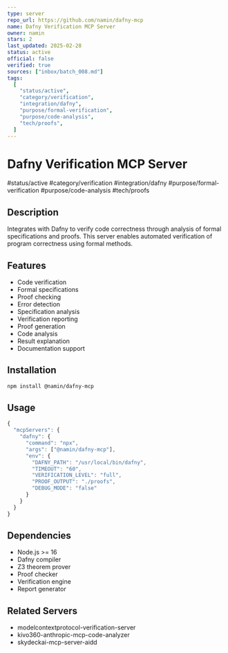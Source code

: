 ```yaml
---
type: server
repo_url: https://github.com/namin/dafny-mcp
name: Dafny Verification MCP Server
owner: namin
stars: 2
last_updated: 2025-02-28
status: active
official: false
verified: true
sources: ["inbox/batch_008.md"]
tags:
  [
    "status/active",
    "category/verification",
    "integration/dafny",
    "purpose/formal-verification",
    "purpose/code-analysis",
    "tech/proofs",
  ]
---
```


# Dafny Verification MCP Server

#status/active #category/verification #integration/dafny #purpose/formal-verification #purpose/code-analysis #tech/proofs

## Description

Integrates with Dafny to verify code correctness through analysis of formal specifications and proofs. This server enables automated verification of program correctness using formal methods.

## Features

- Code verification
- Formal specifications
- Proof checking
- Error detection
- Specification analysis
- Verification reporting
- Proof generation
- Code analysis
- Result explanation
- Documentation support

## Installation

```bash
npm install @namin/dafny-mcp
```

## Usage

```javascript
{
  "mcpServers": {
    "dafny": {
      "command": "npx",
      "args": ["@namin/dafny-mcp"],
      "env": {
        "DAFNY_PATH": "/usr/local/bin/dafny",
        "TIMEOUT": "60",
        "VERIFICATION_LEVEL": "full",
        "PROOF_OUTPUT": "./proofs",
        "DEBUG_MODE": "false"
      }
    }
  }
}
```

## Dependencies

- Node.js >= 16
- Dafny compiler
- Z3 theorem prover
- Proof checker
- Verification engine
- Report generator

## Related Servers

- modelcontextprotocol-verification-server
- kivo360-anthropic-mcp-code-analyzer
- skydeckai-mcp-server-aidd
